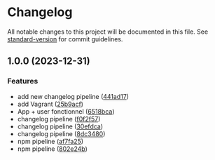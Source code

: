 # Changelog

All notable changes to this project will be documented in this file. See [standard-version](https://github.com/conventional-changelog/standard-version) for commit guidelines.

## 1.0.0 (2023-12-31)


### Features

* add new changelog pipeline ([441ad17](https://github.com/jonathan971/heyy/commit/441ad1728a4576dc24dade0adaf7ef6369f95991))
* add Vagrant ([25b9acf](https://github.com/jonathan971/heyy/commit/25b9acf8cbeaba382f3d8720a03eb65ca5a07ed9))
* App + user fonctionnel ([6518bca](https://github.com/jonathan971/heyy/commit/6518bca66456faa555ddf38b77ab12881b9eef0f))
* changelog pipeline ([f0f2f57](https://github.com/jonathan971/heyy/commit/f0f2f57dca772cfe287adb8f7c6945d2663f63a2))
* changelog pipeline ([30efdca](https://github.com/jonathan971/heyy/commit/30efdca34508adb243c1ed367bd16d87ef52fa14))
* changelog pipeline ([8dc3480](https://github.com/jonathan971/heyy/commit/8dc34809bdf38ffeadbaa74b60042a00ba944b7e))
* npm pipeline ([af7fa25](https://github.com/jonathan971/heyy/commit/af7fa256d86e3e79aa2813e81d60791b6567b36c))
* npm pipeline ([802e24b](https://github.com/jonathan971/heyy/commit/802e24b29b9244f738fab70e0fd30115eb6f99f3))
